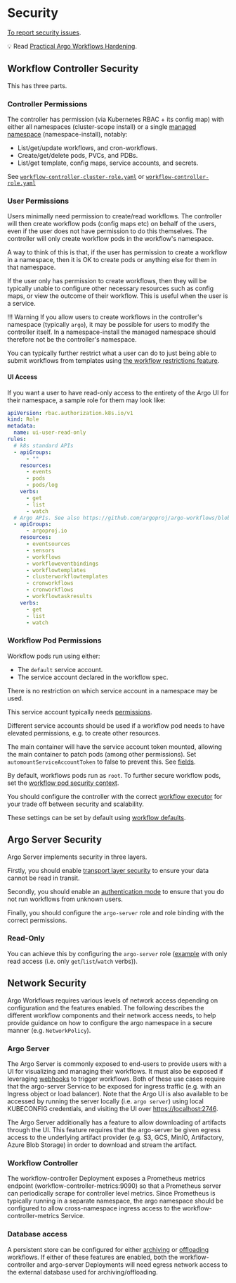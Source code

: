 # Security

[To report security issues](https://github.com/argoproj/argo-workflows/blob/main/SECURITY.md).

💡 Read [Practical Argo Workflows Hardening](https://blog.argoproj.io/practical-argo-workflows-hardening-dd8429acc1ce).

## Workflow Controller Security

This has three parts.

### Controller Permissions

The controller has permission (via Kubernetes RBAC + its config map) with either all namespaces (cluster-scope install) or a single [managed namespace](managed-namespace.md) (namespace-install), notably:

* List/get/update workflows, and cron-workflows.
* Create/get/delete pods, PVCs, and PDBs.
* List/get template, config maps, service accounts, and secrets.

See [`workflow-controller-cluster-role.yaml`](https://raw.githubusercontent.com/argoproj/argo-workflows/main/manifests/cluster-install/workflow-controller-rbac/workflow-controller-clusterrole.yaml) or [`workflow-controller-role.yaml`](https://raw.githubusercontent.com/argoproj/argo-workflows/main/manifests/namespace-install/workflow-controller-rbac/workflow-controller-role.yaml)

### User Permissions

Users minimally need permission to create/read workflows. The controller will then create workflow pods (config maps etc) on behalf of the users, even if the user does not have permission to do this themselves. The controller will only create workflow pods in the workflow's namespace.

A way to think of this is that, if the user has permission to create a workflow in a namespace, then it is OK to create pods or anything else for them in that namespace.

If the user only has permission to create workflows, then they will be typically unable to configure other necessary resources such as config maps, or view the outcome of their workflow. This is useful when the user is a service.

!!! Warning
    If you allow users to create workflows in the controller's namespace (typically `argo`), it may be possible for users to modify the controller itself.  In a namespace-install the managed namespace should therefore not be the controller's namespace.

You can typically further restrict what a user can do to just being able to submit workflows from templates using [the workflow restrictions feature](workflow-restrictions.md).

#### UI Access

If you want a user to have read-only access to the entirety of the Argo UI for their namespace, a sample role for them may look like:

```yaml
apiVersion: rbac.authorization.k8s.io/v1
kind: Role
metadata:
  name: ui-user-read-only
rules:
  # k8s standard APIs
  - apiGroups:
      - ""
    resources:
      - events
      - pods
      - pods/log
    verbs:
      - get
      - list
      - watch
  # Argo APIs. See also https://github.com/argoproj/argo-workflows/blob/main/manifests/cluster-install/workflow-controller-rbac/workflow-aggregate-roles.yaml#L4
  - apiGroups:
      - argoproj.io
    resources:
      - eventsources
      - sensors
      - workflows
      - workfloweventbindings
      - workflowtemplates
      - clusterworkflowtemplates
      - cronworkflows
      - cronworkflows
      - workflowtaskresults
    verbs:
      - get
      - list
      - watch
```

### Workflow Pod Permissions

Workflow pods run using either:

* The `default` service account.
* The service account declared in the workflow spec.

There is no restriction on which service account in a namespace may be used.

This service account typically needs [permissions](workflow-rbac.md).

Different service accounts should be used if a workflow pod needs to have elevated permissions, e.g. to create other resources.

The main container will have the service account token mounted, allowing the main container to patch pods (among other permissions). Set `automountServiceAccountToken` to false to prevent this. See [fields](fields.md).

By default, workflows pods run as `root`. To further secure workflow pods, set the [workflow pod security context](workflow-pod-security-context.md).

You should configure the controller with the correct [workflow executor](workflow-executors.md) for your trade off between security and scalability.

These settings can be set by default using [workflow defaults](default-workflow-specs.md).

## Argo Server Security

Argo Server implements security in three layers.

Firstly, you should enable [transport layer security](tls.md) to ensure your data cannot be read in transit.

Secondly, you should enable an [authentication mode](argo-server.md#auth-mode) to ensure that you do not run workflows from unknown users.

Finally, you should configure the `argo-server` role and role binding with the correct permissions.

### Read-Only

You can achieve this by configuring the `argo-server` role ([example](https://github.com/argoproj/argo-workflows/blob/main/manifests/namespace-install/argo-server-rbac/argo-server-role.yaml) with only read access (i.e. only `get`/`list`/`watch` verbs)).

## Network Security

Argo Workflows requires various levels of network access depending on configuration and the features enabled. The following describes the different workflow components and their network access needs, to help provide guidance on how to configure the argo namespace in a secure manner (e.g. `NetworkPolicy`).

### Argo Server

The Argo Server is commonly exposed to end-users to provide users with a UI for visualizing and managing their workflows. It must also be exposed if leveraging [webhooks](webhooks.md) to trigger workflows. Both of these use cases require that the argo-server Service to be exposed for ingress traffic (e.g. with an Ingress object or load balancer). Note that the Argo UI is also available to be accessed by running the server locally (i.e. `argo server`) using local KUBECONFIG credentials, and visiting the UI over <https://localhost:2746>.

The Argo Server additionally has a feature to allow downloading of artifacts through the UI. This feature requires that the argo-server be given egress access to the underlying artifact provider (e.g. S3, GCS, MinIO, Artifactory, Azure Blob Storage) in order to download and stream the artifact.

### Workflow Controller

The workflow-controller Deployment exposes a Prometheus metrics endpoint (workflow-controller-metrics:9090) so that a Prometheus server can periodically scrape for controller level metrics. Since Prometheus is typically running in a separate namespace, the argo namespace should be configured to allow cross-namespace ingress access to the workflow-controller-metrics Service.

### Database access

A persistent store can be configured for either [archiving](workflow-archive.md) or [offloading](offloading-large-workflows.md) workflows. If either of these features are enabled, both the workflow-controller and argo-server Deployments will need egress network access to the external database used for archiving/offloading.
